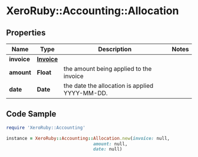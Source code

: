 # XeroRuby::Accounting::Allocation

## Properties

Name | Type | Description | Notes
------------ | ------------- | ------------- | -------------
**invoice** | [**Invoice**](Invoice.md) |  | 
**amount** | **Float** | the amount being applied to the invoice | 
**date** | **Date** | the date the allocation is applied YYYY-MM-DD. | 

## Code Sample

```ruby
require 'XeroRuby::Accounting'

instance = XeroRuby::Accounting::Allocation.new(invoice: null,
                                 amount: null,
                                 date: null)
```


